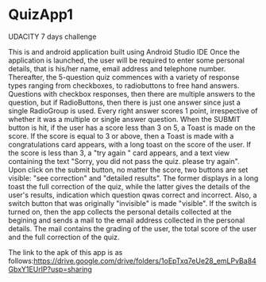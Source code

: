 # QuizApp1
UDACITY 7 days challenge

This is and android application built using Android Studio IDE Once the application is launched, the user will be required to enter some personal details, that is his/her name, email address and telephone number. Thereafter, the 5-question quiz commences with a variety of response types ranging from checkboxes, to radiobuttons to free hand answers. Questions with checkbox responses, then there are multiple answers to the question, but if RadioButtons, then there is just one answer since just a single RadioGroup is used. Every right answer scores 1 point, irrespective of whether it was a multiple or single answer question. When the SUBMIT button is hit, if the user has a score less than 3 on 5, a Toast is made on the score. If the score is equal to 3 or above, then a Toast is made with a congratulations card appears, with a long toast on the score of the user. If the score is less than 3, a "try again " card appears, and a text view containing the text "Sorry, you did not pass the quiz. please try again". Upon click on the submit button, no matter the score, two buttons are set visible: "see correction" and "detailed results". The former displays in a long toast the full correction of the quiz, while the latter gives the details of the user's results, indication which question qwas correct and incorrect. Also, a switch button that was originally "invisible" is made "visible". If the switch is turned on, then the app collects the personal details collected at the begining and sends a mail to the email address collected in the personal details. The mail contains the grading of the user, the total score of the user and the full correction of the quiz.

The link to the apk of this app is as follows:https://drive.google.com/drive/folders/1oEpTxq7eUe28_emLPvBa84GbxY1EUrIP?usp=sharing
